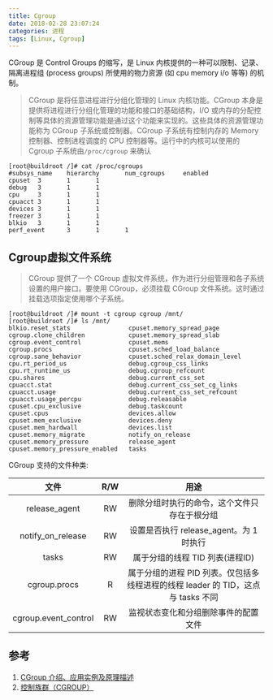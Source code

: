 ```yaml
---
title: Cgroup
date: 2018-02-28 23:07:24
categories: 进程
tags: [Linux, Cgroup]
---
```



CGroup 是 Control Groups 的缩写，是 Linux 内核提供的一种可以限制、记录、隔离进程组 (process groups) 所使用的物力资源 (如 cpu memory i/o 等等) 的机制。

>CGroup 是将任意进程进行分组化管理的 Linux 内核功能。CGroup 本身是提供将进程进行分组化管理的功能和接口的基础结构，I/O 或内存的分配控制等具体的资源管理功能是通过这个功能来实现的。这些具体的资源管理功能称为 CGroup 子系统或控制器。CGroup 子系统有控制内存的 Memory 控制器、控制进程调度的 CPU 控制器等。运行中的内核可以使用的 Cgroup 子系统由`/proc/cgroup` 来确认

```
[root@buildroot /]# cat /proc/cgroups
#subsys_name    hierarchy       num_cgroups     enabled
cpuset  3       1       1
debug   3       1       1
cpu     3       1       1
cpuacct 3       1       1
devices 3       1       1
freezer 3       1       1
blkio   3       1       1
perf_event      3       1       1
```

<!--more-->

## Cgroup虚拟文件系统

>CGroup 提供了一个 CGroup 虚拟文件系统，作为进行分组管理和各子系统设置的用户接口。要使用 CGroup，必须挂载 CGroup 文件系统。这时通过挂载选项指定使用哪个子系统。

``` shell
[root@buildroot /]# mount -t cgroup cgroup /mnt/
[root@buildroot /]# ls /mnt/
blkio.reset_stats                cpuset.memory_spread_page
cgroup.clone_children            cpuset.memory_spread_slab
cgroup.event_control             cpuset.mems
cgroup.procs                     cpuset.sched_load_balance
cgroup.sane_behavior             cpuset.sched_relax_domain_level
cpu.rt_period_us                 debug.cgroup_css_links
cpu.rt_runtime_us                debug.cgroup_refcount
cpu.shares                       debug.current_css_set
cpuacct.stat                     debug.current_css_set_cg_links
cpuacct.usage                    debug.current_css_set_refcount
cpuacct.usage_percpu             debug.releasable
cpuset.cpu_exclusive             debug.taskcount
cpuset.cpus                      devices.allow
cpuset.mem_exclusive             devices.deny
cpuset.mem_hardwall              devices.list
cpuset.memory_migrate            notify_on_release
cpuset.memory_pressure           release_agent
cpuset.memory_pressure_enabled   tasks
```

CGroup 支持的文件种类:

| 文件 | R/W | 用途 |
| :--: | :-: | :--: |
| release_agent | RW | 删除分组时执行的命令，这个文件只存在于根分组 |
| notify_on_release | RW | 设置是否执行 release_agent。为 1 时执行 |
| tasks | RW | 属于分组的线程 TID 列表(进程ID) |
| cgroup.procs | R | 属于分组的进程 PID 列表。仅包括多线程进程的线程 leader 的 TID，这点与 tasks 不同 |
| cgroup.event_control | RW | 监视状态变化和分组删除事件的配置文件 |



## 参考

1. [CGroup 介绍、应用实例及原理描述](https://www.ibm.com/developerworks/cn/linux/1506_cgroup/)
2. [控制族群（CGROUP）](https://access.redhat.com/documentation/zh-cn/red_hat_enterprise_linux/6/html/resource_management_guide/ch01)
